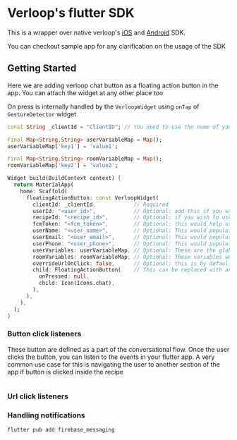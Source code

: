 # Verloop's flutter SDK

This is a wrapper over native verloop's [iOS](https://github.com/verloop/ios-sdk) and [Android](https://github.com/verloop/android-sdk) SDK.

You can checkout sample app for any clarification on the usage of the SDK

## Getting Started

Here we are adding verloop chat button as a floating action button in the app. You can attach the widget at any other place too

On press is internally handled by the `VerloopWidget` using `onTap` of `GestureDetector` widget



```dart
const String _clientId = "ClientID"; // You need to use the name of your organisation here

final Map<String,String> userVariableMap = Map();
userVariableMap['key1'] = 'value1';

final Map<String,String> roomVariableMap = Map();
roomVariableMap['key2'] = 'value2';

Widget build(BuildContext context) {
  return MaterialApp(
    home: Scaffold(
      floatingActionButton: const VerloopWidget(
        clientId: _clientId,            // Required
        userId: "<user_id>",            // Optional: add this if you want to associate all the chats of this user across the platforms 
        recipeId: "<recipe_id>",        // Optional: if you wish to use any other recipe apart from the default one, use this
        fcmToken: "<fcm_token>",        // Optional: this would help us to send the notification on the device. You still need to handle the fcm notifications.
        userName: "<user_name>",        // Optional: This would populate the system variable for user name which would help you identify the user. else the name of the user would be autogenerated like "guest-123"
        userEmail: "<user_email>",      // Optional: This would populate the system variable for emails
        userPhone: "<user_phone>",      // Optional: This would populate the system variable for Phone number
        userVariables: userVariableMap, // Optional: These are the global variables of the user which is associated with the given userId. These variables would be used by the recipe. These values would spill over to the another room once the current conversation is over.
        roomVariables: roomVariableMap, // Optional: These variables would be used by the recipe and will not spill over another room created by the user once the conversation is over
        overrideUrlOnClick: false,      // Optional: this is by default false, if you don't want the url to open in the browser, and want to handle internally in the app, make it as false
        child: FloatingActionButton(    // This can be replaced with any widget 
          onPressed: null,
          child: Icon(Icons.chat),
        ),
      ),
    ),
  );
}
```

### Button click listeners
These button are defined as a part of the conversational flow. Once the user clicks the button, you can listen to the events in your flutter app.
A very common use case for this is navigating the user to another section of the app if button is clicked inside the recipe

```dart

```

### Url click listeners

### Handling notifications

`flutter pub add firebase_messaging`
